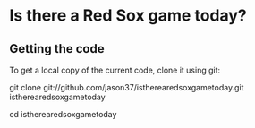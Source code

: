 # Is there a Red Sox game today?

## Getting the code

To get a local copy of the current code, clone it using git:

git clone git://github.com/jason37/istherearedsoxgametoday.git istherearedsoxgametoday

cd istherearedsoxgametoday
